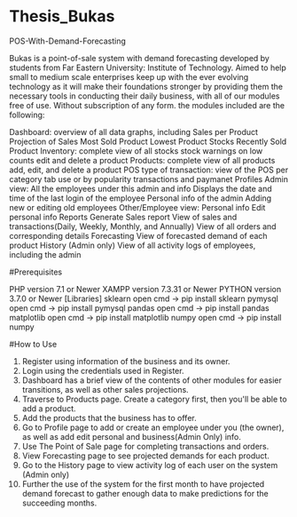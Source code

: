 # Thesis_Bukas
POS-With-Demand-Forecasting

Bukas is a point-of-sale system with demand forecasting developed by students from Far Eastern University: Institute of Technology. Aimed to help small to medium scale enterprises keep up with the ever evolving technology as it will make their foundations stronger by providing them the necessary tools in conducting their daily business, with all of our modules free of use. Without subscription of any form. the modules included are the following:

Dashboard:
    overview of all data graphs, including
        Sales per Product
        Projection of Sales
        Most Sold Product
        Lowest Product Stocks
        Recently Sold Product
Inventory:
    complete view of all stocks
    stock warnings on low counts
    edit and delete a product
Products:
    complete view of all products
    add, edit, and delete a product
POS type of transaction:
    view of the POS
    per category tab use or by popularity
    transactions and paymanet
Profiles
    Admin view:
        All the employees under this admin and info
        Displays the date and time of the last login of the employee
        Personal info of the admin
        Adding new or editing old employees
    Other/Employee view:
        Personal info
        Edit personal info
Reports
    Generate Sales report
    View of sales and transactions(Daily, Weekly, Monthly, and Annually)
    View of all orders and corresponding details
Forecasting
    View of forecasted demand of each product
History (Admin only)
    View of all activity logs of employees, including the admin

#Prerequisites

PHP version 7.1 or Newer
XAMPP version 7.3.31 or Newer
PYTHON version 3.7.0 or Newer [Libraries]
sklearn
    open cmd -> pip install sklearn
pymysql
    open cmd -> pip install pymysql
pandas
    open cmd -> pip install pandas
matplotlib
    open cmd -> pip install matplotlib
numpy
    open cmd -> pip install numpy

#How to Use

1. Register using information of the business and its owner.
2. Login using the credentials used in Register.
3. Dashboard has a brief view of the contents of other modules for easier transitions, as well as other sales projections.
4. Traverse to Products page. Create a category first, then you'll be able to add a product.
5. Add the products that the business has to offer.
6. Go to Profile page to add or create an employee under you (the owner), as well as add edit personal and business(Admin Only) info.
7. Use The Point of Sale page for completing transactions and orders.
8. View Forecasting page to see projected demands for each product.
9. Go to the History page to view activity log of each user on the system (Admin only)
10. Further the use of the system for the first month to have projected demand forecast to gather enough data to make predictions for the succeeding months.

